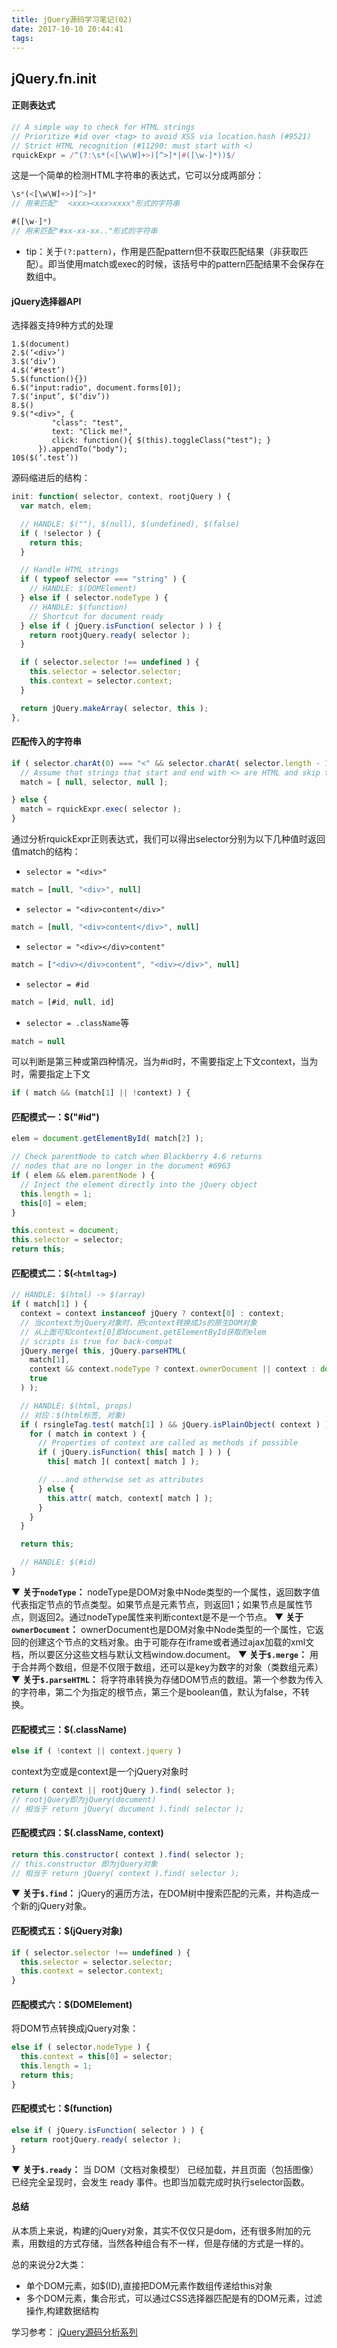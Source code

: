 ```yaml
---
title: jQuery源码学习笔记(02)
date: 2017-10-10 20:44:41
tags:
---
```

## jQuery.fn.init

#### 正则表达式

```javascript
// A simple way to check for HTML strings
// Prioritize #id over <tag> to avoid XSS via location.hash (#9521)
// Strict HTML recognition (#11290: must start with <)
rquickExpr = /^(?:\s*(<[\w\W]+>)[^>]*|#([\w-]*))$/
```
这是一个简单的检测HTML字符串的表达式，它可以分成两部分：
```javascript
\s*(<[\w\W]+>)[^>]*
// 用来匹配"  <xxx><xxx>xxxx"形式的字符串
```
```javascript
#([\w-]*)
// 用来匹配"#xx-xx-xx.."形式的字符串
```
* tip：关于`(?:pattern)`，作用是匹配pattern但不获取匹配结果（非获取匹配）。即当使用match或exec的时候，该括号中的pattern匹配结果不会保存在数组中。


#### jQuery选择器API

选择器支持9种方式的处理
```
1.$(document)
2.$(‘<div>’)
3.$(‘div’)
4.$(‘#test’)
5.$(function(){})
6.$("input:radio", document.forms[0]);
7.$(‘input’, $(‘div’))
8.$()
9.$("<div>", {
         "class": "test",
         text: "Click me!",
         click: function(){ $(this).toggleClass("test"); }
      }).appendTo("body");
10$($(‘.test’))
```
源码缩进后的结构：
```javascript
init: function( selector, context, rootjQuery ) {
  var match, elem;

  // HANDLE: $(""), $(null), $(undefined), $(false)
  if ( !selector ) {
    return this;
  }

  // Handle HTML strings
  if ( typeof selector === "string" ) {
    // HANDLE: $(DOMElement)
  } else if ( selector.nodeType ) {
    // HANDLE: $(function)
    // Shortcut for document ready
  } else if ( jQuery.isFunction( selector ) ) {
    return rootjQuery.ready( selector );
  }

  if ( selector.selector !== undefined ) {
    this.selector = selector.selector;
    this.context = selector.context;
  }

  return jQuery.makeArray( selector, this );
},
```

#### 匹配传入的字符串

```javascript
if ( selector.charAt(0) === "<" && selector.charAt( selector.length - 1 ) === ">" && selector.length >= 3 ) {
  // Assume that strings that start and end with <> are HTML and skip the regex check
  match = [ null, selector, null ];

} else {
  match = rquickExpr.exec( selector );
}
```
通过分析rquickExpr正则表达式，我们可以得出selector分别为以下几种值时返回值match的结构：
* `selector = "<div>"`
```javascript
match = [null, "<div>", null]
```
* `selector = "<div>content</div>"`
```javascript
match = [null, "<div>content</div>", null]
```
* `selector = "<div></div>content"`
```javascript
match = ["<div></div>content", "<div></div>", null]
```
* `selector = #id`
```javascript
match = [#id, null, id]
```
* `selector = .className`等
```javascript
match = null
```

可以判断是第三种或第四种情况，当为#id时，不需要指定上下文context，当为<htmltag>时，需要指定上下文
```javascript
if ( match && (match[1] || !context) ) {
```


#### 匹配模式一：$("#id")

```javascript
elem = document.getElementById( match[2] );

// Check parentNode to catch when Blackberry 4.6 returns
// nodes that are no longer in the document #6963
if ( elem && elem.parentNode ) {
  // Inject the element directly into the jQuery object
  this.length = 1;
  this[0] = elem;
}

this.context = document;
this.selector = selector;
return this;
```

#### 匹配模式二：$(`<htmltag>`)

```javascript
// HANDLE: $(html) -> $(array)
if ( match[1] ) {
  context = context instanceof jQuery ? context[0] : context;
  // 当context为jQuery对象时，把context转换成Js的原生DOM对象
  // 从上面可知context[0]即document.getElementById获取的elem
  // scripts is true for back-compat
  jQuery.merge( this, jQuery.parseHTML(
    match[1],
    context && context.nodeType ? context.ownerDocument || context : document,
    true
  ) );

  // HANDLE: $(html, props)
  // 对应：$(html标签, 对象)
  if ( rsingleTag.test( match[1] ) && jQuery.isPlainObject( context ) ) {
    for ( match in context ) {
      // Properties of context are called as methods if possible
      if ( jQuery.isFunction( this[ match ] ) ) {
        this[ match ]( context[ match ] );

      // ...and otherwise set as attributes
      } else {
        this.attr( match, context[ match ] );
      }
    }
  }

  return this;

  // HANDLE: $(#id)
}
```
▼ **关于`nodeType`：**
nodeType是DOM对象中Node类型的一个属性，返回数字值代表指定节点的节点类型。如果节点是元素节点，则返回1；如果节点是属性节点，则返回2。通过nodeType属性来判断context是不是一个节点。
▼ **关于`ownerDocument`：**
ownerDocument也是DOM对象中Node类型的一个属性，它返回的创建这个节点的文档对象。由于可能存在iframe或者通过ajax加载的xml文档，所以要区分这些文档与默认文档window.document。
▼ **关于`$.merge`：**
用于合并两个数组，但是不仅限于数组，还可以是key为数字的对象（类数组元素）
▼ **关于`$.parseHTML`：**
将字符串转换为存储DOM节点的数组。第一个参数为传入的字符串，第二个为指定的根节点，第三个是boolean值，默认为false，不转换。

#### 匹配模式三：$(.className)

```javascript
else if ( !context || context.jquery )
```
context为空或是context是一个jQuery对象时
```javascript
return ( context || rootjQuery ).find( selector );
// rootjQuery即为jQuery(document)
// 相当于 return jQuery( ducument ).find( selector );

```

#### 匹配模式四：$(.className, context)

```javascript
return this.constructor( context ).find( selector );
// this.constructor 即为jQuery对象
// 相当于 return jQuery( context ).find( selector );

```

▼ **关于`$.find`：**
jQuery的遍历方法，在DOM树中搜索匹配的元素，并构造成一个新的jQuery对象。

#### 匹配模式五：$(jQuery对象)

```javascript
if ( selector.selector !== undefined ) {
  this.selector = selector.selector;
  this.context = selector.context;
}
```

#### 匹配模式六：$(DOMElement)

将DOM节点转换成jQuery对象：

```javascript
else if ( selector.nodeType ) {
  this.context = this[0] = selector;
  this.length = 1;
  return this;
}
```

#### 匹配模式七：$(function)

```javascript
else if ( jQuery.isFunction( selector ) ) {
  return rootjQuery.ready( selector );
}

```
▼ **关于`$.ready`：**
当 DOM（文档对象模型） 已经加载，并且页面（包括图像）已经完全呈现时，会发生 ready 事件。也即当加载完成时执行selector函数。

#### 总结

从本质上来说，构建的jQuery对象，其实不仅仅只是dom，还有很多附加的元素，用数组的方式存储，当然各种组合有不一样，但是存储的方式是一样的。

总的来说分2大类：

* 单个DOM元素，如$(ID),直接把DOM元素作数组传递给this对象
* 多个DOM元素，集合形式，可以通过CSS选择器匹配是有的DOM元素，过滤操作,构建数据结构

学习参考：
[jQuery源码分析系列](http://www.cnblogs.com/aaronjs/p/3279314.html)